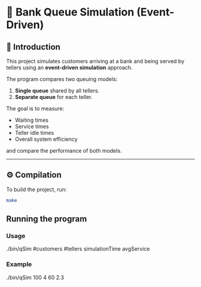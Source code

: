 # 🏦 Bank Queue Simulation (Event-Driven)

## 📘 Introduction
This project simulates customers arriving at a bank and being served by tellers using an **event-driven simulation** approach.

The program compares two queuing models:

1. **Single queue** shared by all tellers.  
2. **Separate queue** for each teller.

The goal is to measure:
- Waiting times  
- Service times  
- Teller idle times  
- Overall system efficiency  

and compare the performance of both models.

---

## ⚙️ Compilation

To build the project, run:

```bash
make
```

## Running the program

### Usage
./bin/qSim #customers #tellers simulationTime avgService
 
### Example
./bin/qSim 100 4 60 2.3
